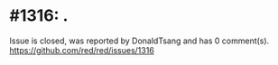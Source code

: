
#1316: .
================================================================================
Issue is closed, was reported by DonaldTsang and has 0 comment(s).
<https://github.com/red/red/issues/1316>




